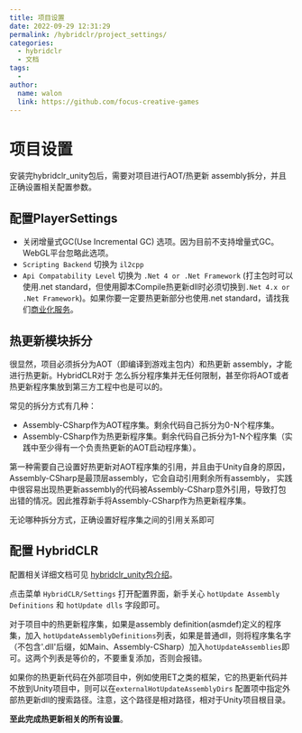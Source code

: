 ```yaml
---
title: 项目设置
date: 2022-09-29 12:31:29
permalink: /hybridclr/project_settings/
categories:
  - hybridclr
  - 文档
tags:
  - 
author: 
  name: walon
  link: https://github.com/focus-creative-games
---
```


# 项目设置

安装完hybridclr_unity包后，需要对项目进行AOT/热更新 assembly拆分，并且正确设置相关配置参数。

## 配置PlayerSettings

- 关闭增量式GC(Use Incremental GC) 选项。因为目前不支持增量式GC。WebGL平台忽略此选项。
- `Scripting Backend` 切换为 `il2cpp`
- `Api Compatability Level` 切换为 `.Net 4 or .Net Framework` (打主包时可以使用.net standard，但使用脚本Compile热更新dll时必须切换到`.Net 4.x or .Net Framework`)。如果你要一定要热更新部分也使用.net standard，请找我们[商业化服务](/hybridclr/price/)。

## 热更新模块拆分

很显然，项目必须拆分为AOT（即编译到游戏主包内）和热更新 assembly，才能进行热更新。HybridCLR对于
怎么拆分程序集并无任何限制，甚至你将AOT或者热更新程序集放到第三方工程中也是可以的。

常见的拆分方式有几种：

- Assembly-CSharp作为AOT程序集。剩余代码自己拆分为0-N个程序集。
- Assembly-CSharp作为热更新程序集。剩余代码自己拆分为1-N个程序集（实践中至少得有一个负责热更新的AOT启动程序集）。

第一种需要自己设置好热更新对AOT程序集的引用，并且由于Unity自身的原因，Assembly-CSharp是最顶层assembly，它会自动引用剩余所有assembly，
实践中很容易出现热更新assembly的代码被Assembly-CSharp意外引用，导致打包出错的情况。因此推荐新手将Assembly-CSharp作为热更新程序集。

无论哪种拆分方式，正确设置好程序集之间的引用关系即可

## 配置 HybridCLR

配置相关详细文档可见 [hybridclr_unity包介绍](/hybridclr/hybridclr_unity/)。

点击菜单 `HybridCLR/Settings` 打开配置界面，新手关心 `hotUpdate Assembly Definitions` 和 `hotUpdate dlls` 字段即可。

对于项目中的热更新程序集，如果是assembly definition(asmdef)定义的程序集，加入
`hotUpdateAssemblyDefinitions`列表，如果是普通dll，则将程序集名字（不包含'.dll'后缀，如Main、Assembly-CSharp）加入`hotUpdateAssemblies`即可。这两个列表是等价的，不要重复添加，否则会报错。

如果你的热更新代码在外部项目中，例如使用ET之类的框架，它的热更新代码并不放到Unity项目中，则可以在`externalHotUpdateAssemblyDirs`
配置项中指定外部热更新dll的搜索路径。注意，这个路径是相对路径，相对于Unity项目根目录。

**至此完成热更新相关的所有设置**。
